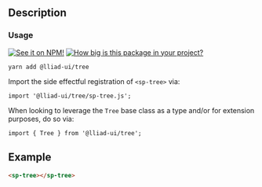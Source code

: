 ## Description



### Usage

[![See it on NPM!](https://img.shields.io/npm/v/@lliad-ui/tree?style=for-the-badge)](https://www.npmjs.com/package/@lliad-ui/tree)
[![How big is this package in your project?](https://img.shields.io/bundlephobia/minzip/@lliad-ui/tree?style=for-the-badge)](https://bundlephobia.com/result?p=@lliad-ui/tree)

```
yarn add @lliad-ui/tree
```

Import the side effectful registration of `<sp-tree>` via:

```
import '@lliad-ui/tree/sp-tree.js';
```

When looking to leverage the `Tree` base class as a type and/or for extension purposes, do so via:

```
import { Tree } from '@lliad-ui/tree';
```

## Example

```html
<sp-tree></sp-tree>
```